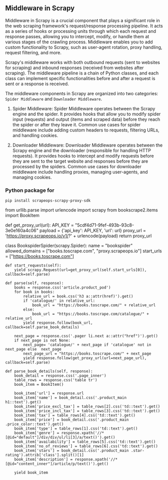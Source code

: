 ## Middleware in Scrapy
Middleware in Scrapy is a crucial component that plays a significant role in the web scraping framework's request/response processing pipeline. It acts as a series of hooks or processing units through which each request and response passes, allowing you to intercept, modify, or handle them at various stages of the crawling process. Middleware enables you to add custom functionality to Scrapy, such as user-agent rotation, proxy handling, request filtering, and more.

Scrapy's middleware works with both outbound requests (sent to websites for scraping) and inbound responses (received from websites after scraping). The middleware pipeline is a chain of Python classes, and each class can implement specific functionalities before and after a request is sent or a response is received.

The middleware components in Scrapy are organized into two categories: `Spider Middleware` and `Downloader Middleware`.

1. Spider Middleware:
   Spider Middleware operates between the Scrapy engine and the spider. It provides hooks that allow you to modify spider input (requests) and output (items and scraped data) before they reach the spider or after they leave it. Common use cases for spider middleware include adding custom headers to requests, filtering URLs, and handling cookies.

2. Downloader Middleware:
   Downloader Middleware operates between the Scrapy engine and the downloader (responsible for handling HTTP requests). It provides hooks to intercept and modify requests before they are sent to the target website and responses before they are processed by the spiders. Common use cases for downloader middleware include handling proxies, managing user-agents, and managing cookies.

### Python package for 
```
pip install scrapeops-scrapy-proxy-sdk
```


from urllib.parse import urlencode
import scrapy
from bookscrape2.items import BookItem

def get_proxy_url(url):
    API_KEY = "5cdf4d71-9fef-493b-93c8-3e0e160a4c06"
    payload = {'api_key': API_KEY, 'url': url}
    proxy_url = 'https://proxy.scrapeops.io/v1/?' + urlencode(payload)
    return proxy_url

class BookspiderSpider(scrapy.Spider):
    name = "bookspider"
    allowed_domains = ["books.toscrape.com", "proxy.scrapeops.io"]
    start_urls = ["https://books.toscrape.com"]

    def start_requests(self):
        yield scrapy.Request(url=get_proxy_url(self.start_urls[0]), callback=self.parse)

    def parse(self, response):
        books = response.css('article.product_pod')
        for book in books:
            relative_url = book.css('h3 a::attr(href)').get()
            if 'catalogue/' in relative_url:
                book_url = "https://books.toscrape.com/" + relative_url
            else:
                book_url = "https://books.toscrape.com/catalogue/" + relative_url
            yield response.follow(book_url, callback=self.parse_book_details)

        next_page = response.css('.pager li.next a::attr("href")').get()
        if next_page is not None:
            next_page= 'catalogue/' + next_page if 'catalogue' not in next_page else  next_page
            next_page_url = "https://books.toscrape.com/" + next_page
            yield response.follow(get_proxy_url(url=next_page_url), callback=self.parse)

    def parse_book_details(self, response):
        book_detail = response.css('.page_inner')
        table_rows = response.css('table tr')
        book_item = BookItem()

        book_item['url'] = response.url
        book_item['name'] = book_detail.css('.product_main h1::text').get()
        book_item['price_excl_tax'] = table_rows[2].css('td::text').get()
        book_item['price_incl_tax'] = table_rows[3].css('td::text').get()
        book_item['tax'] = table_rows[4].css('td::text').get()
        book_item['price'] = book_detail.css('.product_main .price_color::text').get()
        book_item['type'] = table_rows[1].css('td::text').get()
        book_item['genre'] = response.xpath('//*[@id="default"]/div/div/ul/li[3]/a/text()').get()
        book_item['availability'] = table_rows[5].css('td::text').get()
        book_item['no_of_reviews'] = table_rows[6].css('td::text').get()
        book_item['stars'] = book_detail.css('.product_main .star-rating').attrib['class'].split()[1]
        book_item['description'] = response.xpath('//*[@id="content_inner"]/article/p/text()').get()

        yield book_item


